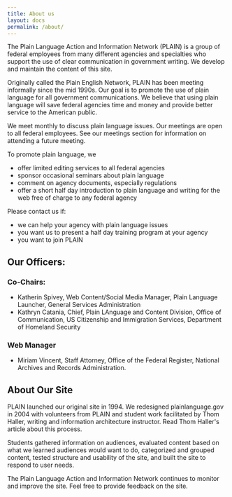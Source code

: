 ```yaml
---
title: About us
layout: docs
permalink: /about/
---
```


The Plain Language Action and Information Network (PLAIN) is a group of federal employees from many different agencies and specialties who support the use of clear communication in government writing. We develop and maintain the content of this site.

Originally called the Plain English Network, PLAIN has been meeting informally since the mid 1990s. Our goal is to promote the use of plain language for all government communications. We believe that using plain language will save federal agencies time and money and provide better service to the American public.

We meet monthly to discuss plain language issues. Our meetings are open to all federal employees. See our meetings section for information on attending a future meeting.

To promote plain language, we

* offer limited editing services to all federal agencies
* sponsor occasional seminars about plain language
* comment on agency documents, especially regulations
* offer a short half day introduction to plain language and writing for the web free of charge to any federal agency

Please contact us if:

* we can help your agency with plain language issues
* you want us to present a half day training program at your agency
* you want to join PLAIN

## Our Officers:

### Co-Chairs:
* Katherin Spivey, Web Content/Social Media Manager, Plain Language Launcher, General Services Administration
* Kathryn Catania, Chief, Plain LAnguage and Content Division, Office of Communication, US Citizenship and Immigration Services, Department of Homeland Security

### Web Manager
* Miriam Vincent, Staff Attorney, Office of the Federal Register, National Archives and Records Administration.

## About Our Site

PLAIN launched our original site in 1994. We redesigned plainlanguage.gov in 2004 with volunteers from PLAIN and student work facilitated by Thom Haller, writing and information architecture instructor. Read Thom Haller's article about this process.

Students gathered information on audiences, evaluated content based on what we learned audiences would want to do, categorized and grouped content, tested structure and usability of the site, and built the site to respond to user needs.

The Plain Language Action and Information Network continues to monitor and improve the site. Feel free to provide feedback on the site.
